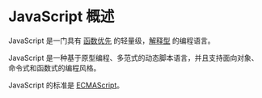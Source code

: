 # JavaScript 概述

JavaScript 是一门具有 [函数优先](notion/first-class-function.md) 的轻量级，[解释型](notion/interpreted-language.md) 的编程语言。  

JavaScript 是一种基于原型编程、多范式的动态脚本语言，并且支持面向对象、命令式和函数式的编程风格。  

JavaScript 的标准是 [ECMAScript](notion/ECMAScript.md)。